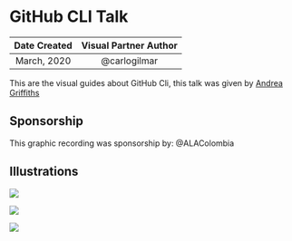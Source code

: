 # GitHub CLI Talk

| Date Created | Visual Partner Author |
| :----------: |:---------------------:|
| March, 2020 | @carlogilmar |

This are the visual guides about GitHub Cli, this talk was given by [Andrea Griffiths](https://twitter.com/ALAColombia)

## Sponsorship

This graphic recording was sponsorship by: @ALAColombia

## Illustrations

![](https://res.cloudinary.com/carlogilmar/image/upload/v1591106117/open_visual_partner/GitHub%20CLI/Visual_Talk_Resume_1_o2w4tj.jpg)

![](https://res.cloudinary.com/carlogilmar/image/upload/v1591106117/open_visual_partner/GitHub%20CLI/Visual_Talk_Resume_3_l9lian.jpg)

![](https://res.cloudinary.com/carlogilmar/image/upload/v1591106117/open_visual_partner/GitHub%20CLI/Visual_Talk_Resume_2_eirxpc.jpg)
